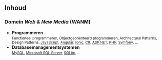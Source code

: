 Inhoud
------

### Domein *Web & New Media* (WANM)

- **Programmeren**  
<small>Functioneel programmeren, Objectgeoriënteerd programmeren, Architectural Patterns, Design Patterns, [JavaScript](http://www.ecmascript.org), [Angular](http://angular.io), [Ionic](http://ionicframework.com), [C#](https://msdn.microsoft.com/en-us/library/ms228593.aspx), [ASP.NET](http://www.asp.net), [PHP](http://php.net), [Symfony](http://symfony.com), …</small>
- **Databasemanagementsystemen**  
<small>[MySQL](http://mysql.com), [Microsoft SQL Server](www.microsoft.com/SQLServer‎), [SQLite](http://sqlite.org), …</small>